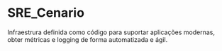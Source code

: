 # SRE_Cenario
Infraestrura definida como código para suportar aplicações modernas, obter métricas e logging de forma automatizada e ágil.
